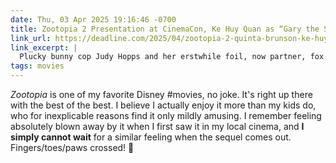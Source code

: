 ```yaml
---
date: Thu, 03 Apr 2025 19:16:46 -0700
title: Zootopia 2 Presentation at CinemaCon, Ke Huy Quan as “Gary the Snake”
link_url: https://deadline.com/2025/04/zootopia-2-quinta-brunson-ke-huy-quan-cinemacon-1236358834/
link_excerpt: |
  Plucky bunny cop Judy Hopps and her erstwhile foil, now partner, fox Nick Wilde got some prime screen time during Disney’s CinemaCon presentation today as a pair of clips were shown from Zootopia 2. The sequel to 2016’s Oscar-winning $1B+ grosser is due for release in the Thanksgiving corridor this year.
tags: movies
---
```


_Zootopia_ is one of my favorite Disney #movies, no joke. It's right up there with the best of the best. I believe I actually enjoy it more than my kids do, who for inexplicable reasons find it only mildly amusing. I remember feeling absolutely blown away by it when I first saw it in my local cinema, and **I simply cannot wait** for a similar feeling when the sequel comes out. Fingers/toes/paws crossed! 🐾

